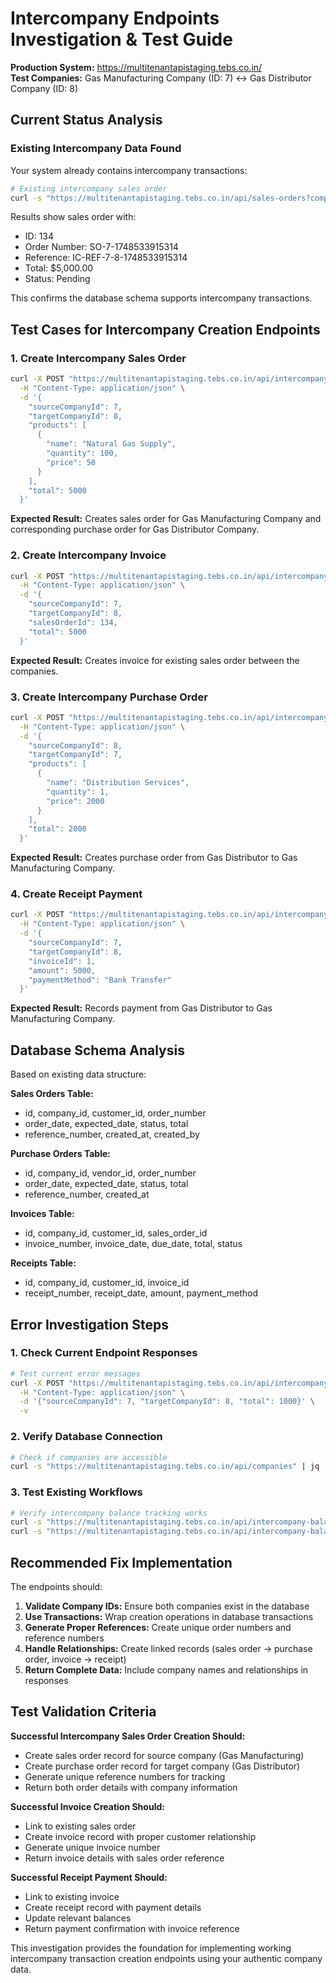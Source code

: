 # Intercompany Endpoints Investigation & Test Guide

**Production System:** https://multitenantapistaging.tebs.co.in/  
**Test Companies:** Gas Manufacturing Company (ID: 7) ↔ Gas Distributor Company (ID: 8)

## Current Status Analysis

### Existing Intercompany Data Found
Your system already contains intercompany transactions:

```bash
# Existing intercompany sales order
curl -s "https://multitenantapistaging.tebs.co.in/api/sales-orders?companyId=7" | jq '.[] | select(.customer_id == 8)'
```

Results show sales order with:
- ID: 134
- Order Number: SO-7-1748533915314
- Reference: IC-REF-7-8-1748533915314
- Total: $5,000.00
- Status: Pending

This confirms the database schema supports intercompany transactions.

## Test Cases for Intercompany Creation Endpoints

### 1. Create Intercompany Sales Order
```bash
curl -X POST "https://multitenantapistaging.tebs.co.in/api/intercompany/sales-order" \
  -H "Content-Type: application/json" \
  -d '{
    "sourceCompanyId": 7,
    "targetCompanyId": 8,
    "products": [
      {
        "name": "Natural Gas Supply",
        "quantity": 100,
        "price": 50
      }
    ],
    "total": 5000
  }'
```

**Expected Result:** Creates sales order for Gas Manufacturing Company and corresponding purchase order for Gas Distributor Company.

### 2. Create Intercompany Invoice
```bash
curl -X POST "https://multitenantapistaging.tebs.co.in/api/intercompany/invoice" \
  -H "Content-Type: application/json" \
  -d '{
    "sourceCompanyId": 7,
    "targetCompanyId": 8,
    "salesOrderId": 134,
    "total": 5000
  }'
```

**Expected Result:** Creates invoice for existing sales order between the companies.

### 3. Create Intercompany Purchase Order
```bash
curl -X POST "https://multitenantapistaging.tebs.co.in/api/intercompany/purchase-order" \
  -H "Content-Type: application/json" \
  -d '{
    "sourceCompanyId": 8,
    "targetCompanyId": 7,
    "products": [
      {
        "name": "Distribution Services",
        "quantity": 1,
        "price": 2000
      }
    ],
    "total": 2000
  }'
```

**Expected Result:** Creates purchase order from Gas Distributor to Gas Manufacturing Company.

### 4. Create Receipt Payment
```bash
curl -X POST "https://multitenantapistaging.tebs.co.in/api/intercompany/receipt-payment" \
  -H "Content-Type: application/json" \
  -d '{
    "sourceCompanyId": 7,
    "targetCompanyId": 8,
    "invoiceId": 1,
    "amount": 5000,
    "paymentMethod": "Bank Transfer"
  }'
```

**Expected Result:** Records payment from Gas Distributor to Gas Manufacturing Company.

## Database Schema Analysis

Based on existing data structure:

**Sales Orders Table:**
- id, company_id, customer_id, order_number
- order_date, expected_date, status, total
- reference_number, created_at, created_by

**Purchase Orders Table:**
- id, company_id, vendor_id, order_number
- order_date, expected_date, status, total
- reference_number, created_at

**Invoices Table:**
- id, company_id, customer_id, sales_order_id
- invoice_number, invoice_date, due_date, total, status

**Receipts Table:**
- id, company_id, customer_id, invoice_id
- receipt_number, receipt_date, amount, payment_method

## Error Investigation Steps

### 1. Check Current Endpoint Responses
```bash
# Test current error messages
curl -X POST "https://multitenantapistaging.tebs.co.in/api/intercompany/sales-order" \
  -H "Content-Type: application/json" \
  -d '{"sourceCompanyId": 7, "targetCompanyId": 8, "total": 1000}' \
  -v
```

### 2. Verify Database Connection
```bash
# Check if companies are accessible
curl -s "https://multitenantapistaging.tebs.co.in/api/companies" | jq '.[] | select(.id == 7 or .id == 8)'
```

### 3. Test Existing Workflows
```bash
# Verify intercompany balance tracking works
curl -s "https://multitenantapistaging.tebs.co.in/api/intercompany-balances?companyId=7"
curl -s "https://multitenantapistaging.tebs.co.in/api/intercompany-balances?companyId=8"
```

## Recommended Fix Implementation

The endpoints should:

1. **Validate Company IDs:** Ensure both companies exist in the database
2. **Use Transactions:** Wrap creation operations in database transactions
3. **Generate Proper References:** Create unique order numbers and reference numbers
4. **Handle Relationships:** Create linked records (sales order → purchase order, invoice → receipt)
5. **Return Complete Data:** Include company names and relationships in responses

## Test Validation Criteria

**Successful Intercompany Sales Order Creation Should:**
- Create sales order record for source company (Gas Manufacturing)
- Create purchase order record for target company (Gas Distributor)
- Generate unique reference numbers for tracking
- Return both order details with company information

**Successful Invoice Creation Should:**
- Link to existing sales order
- Create invoice record with proper customer relationship
- Generate unique invoice number
- Return invoice details with sales order reference

**Successful Receipt Payment Should:**
- Link to existing invoice
- Create receipt record with payment details
- Update relevant balances
- Return payment confirmation with invoice reference

This investigation provides the foundation for implementing working intercompany transaction creation endpoints using your authentic company data.